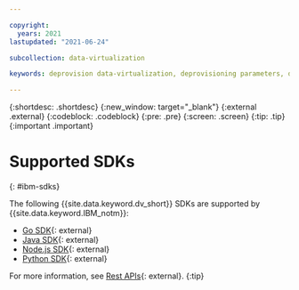 ```yaml
---

copyright:
  years: 2021
lastupdated: "2021-06-24"

subcollection: data-virtualization

keywords: deprovision data-virtualization, deprovisioning parameters, delete

---
```


{:shortdesc: .shortdesc}
{:new_window: target="_blank"}
{:external .external}
{:codeblock: .codeblock}
{:pre: .pre}
{:screen: .screen}
{:tip: .tip}
{:important .important}


# Supported SDKs
{: #ibm-sdks}

The following {{site.data.keyword.dv_short}} SDKs are supported by {{site.data.keyword.IBM_notm}}:

* [Go SDK](https://github.com/IBM/data-virtualization-on-cloud-go-sdk/){: external}
* [Java SDK](https://github.com/IBM/data-virtualization-on-cloud-java-sdk/){: external}
* [Node.js SDK](https://github.com/IBM/data-virtualization-on-cloud-node-sdk/){: external}
* [Python SDK](https://github.com/IBM/data-virtualization-on-cloud-python-sdk){: external}

For more information, see [Rest APIs](https://{DomainName}/apidocs/data-virtualization-on-cloud){: external}.
{:tip}
